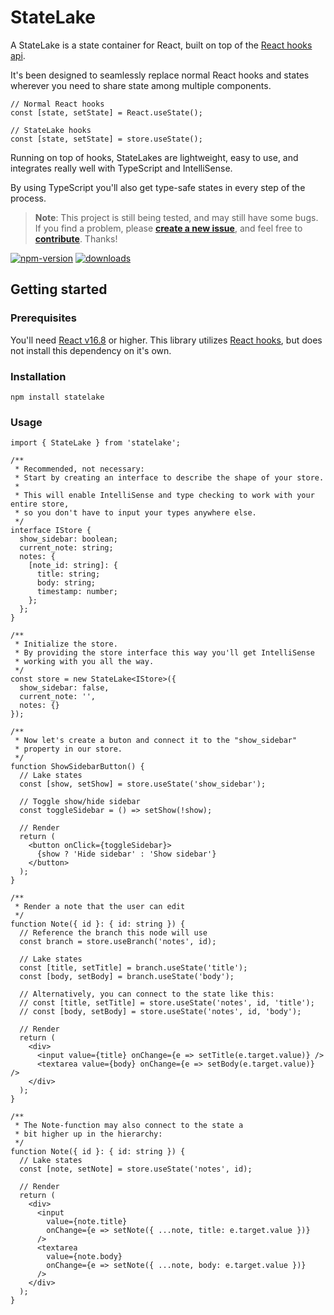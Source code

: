 # StateLake

A StateLake is a state container for React, built on top of the [React hooks api](https://reactjs.org/docs/hooks-intro.html).

It's been designed to seamlessly replace normal React hooks and states wherever you need to share state among multiple components.

```tsx
// Normal React hooks
const [state, setState] = React.useState();

// StateLake hooks
const [state, setState] = store.useState();
```

Running on top of hooks, StateLakes are lightweight, easy to use, and integrates really well with TypeScript and IntelliSense.

By using TypeScript you'll also get type-safe states in every step of the process.

> **Note**: This project is still being tested, and may still have some bugs. If you find a problem, please **[create a new issue](https://github.com/mariusbrataas/StateLake/issues)**, and feel free to **[contribute](https://github.com/mariusbrataas/StateLake/blob/master/CONTRIBUTE.md)**. Thanks!

[![npm-version](https://img.shields.io/npm/v/statelake?label=npm%20version&style=flat-square)](https://www.npmjs.com/package/statelake) [![downloads](https://img.shields.io/npm/dw/statelake?style=flat-square)](https://www.npmjs.com/package/statelake)

## Getting started

### Prerequisites

You'll need [React v16.8](https://github.com/facebook/react/blob/master/CHANGELOG.md#1680-february-6-2019) or higher. This library utilizes [React hooks](https://reactjs.org/docs/hooks-intro.html), but does not install this dependency on it's own.

### Installation

```
npm install statelake
```

### Usage

```tsx
import { StateLake } from 'statelake';

/**
 * Recommended, not necessary:
 * Start by creating an interface to describe the shape of your store.
 *
 * This will enable IntelliSense and type checking to work with your entire store,
 * so you don't have to input your types anywhere else.
 */
interface IStore {
  show_sidebar: boolean;
  current_note: string;
  notes: {
    [note_id: string]: {
      title: string;
      body: string;
      timestamp: number;
    };
  };
}

/**
 * Initialize the store.
 * By providing the store interface this way you'll get IntelliSense
 * working with you all the way.
 */
const store = new StateLake<IStore>({
  show_sidebar: false,
  current_note: '',
  notes: {}
});

/**
 * Now let's create a buton and connect it to the "show_sidebar"
 * property in our store.
 */
function ShowSidebarButton() {
  // Lake states
  const [show, setShow] = store.useState('show_sidebar');

  // Toggle show/hide sidebar
  const toggleSidebar = () => setShow(!show);

  // Render
  return (
    <button onClick={toggleSidebar}>
      {show ? 'Hide sidebar' : 'Show sidebar'}
    </button>
  );
}

/**
 * Render a note that the user can edit
 */
function Note({ id }: { id: string }) {
  // Reference the branch this node will use
  const branch = store.useBranch('notes', id);

  // Lake states
  const [title, setTitle] = branch.useState('title');
  const [body, setBody] = branch.useState('body');

  // Alternatively, you can connect to the state like this:
  // const [title, setTitle] = store.useState('notes', id, 'title');
  // const [body, setBody] = store.useState('notes', id, 'body');

  // Render
  return (
    <div>
      <input value={title} onChange={e => setTitle(e.target.value)} />
      <textarea value={body} onChange={e => setBody(e.target.value)} />
    </div>
  );
}

/**
 * The Note-function may also connect to the state a
 * bit higher up in the hierarchy:
 */
function Note({ id }: { id: string }) {
  // Lake states
  const [note, setNote] = store.useState('notes', id);

  // Render
  return (
    <div>
      <input
        value={note.title}
        onChange={e => setNote({ ...note, title: e.target.value })}
      />
      <textarea
        value={note.body}
        onChange={e => setNote({ ...note, body: e.target.value })}
      />
    </div>
  );
}
```
